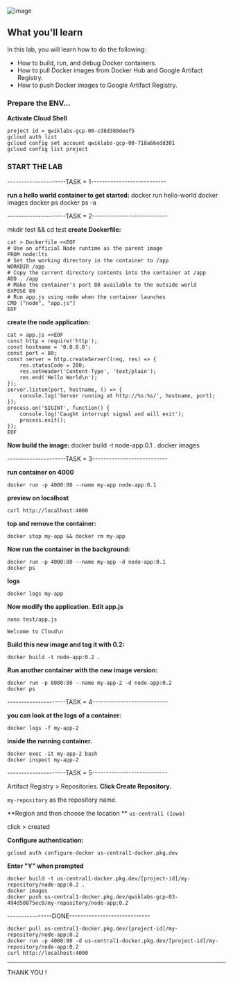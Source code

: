 ![image](https://user-images.githubusercontent.com/71556060/210015814-ccb8ec29-67aa-4fde-a077-ab9e340db58e.png)

## What you'll learn

In this lab, you will learn how to do the following:
- How to build, run, and debug Docker containers.
- How to pull Docker images from Docker Hub and Google Artifact Registry.
- How to push Docker images to Google Artifact Registry.


### Prepare the ENV... 
**Activate Cloud Shell** 
```
project id = qwiklabs-gcp-00-cd8d380deef5
gcloud auth list
gcloud config set account qwiklabs-gcp-00-718a66edd301
gcloud config list project
```
### START THE LAB

---------------------TASK = 1---------------------------

**run a hello world container to get started:**
docker run hello-world
docker images
docker ps
docker ps -a


---------------------TASK = 2---------------------------

mkdir test && cd test
**create Dockerfile:**
```
cat > Dockerfile <<EOF
# Use an official Node runtime as the parent image
FROM node:lts
# Set the working directory in the container to /app
WORKDIR /app
# Copy the current directory contents into the container at /app
ADD . /app
# Make the container's port 80 available to the outside world
EXPOSE 80
# Run app.js using node when the container launches
CMD ["node", "app.js"]
EOF
```

**create the node application:**
```
cat > app.js <<EOF
const http = require('http');
const hostname = '0.0.0.0';
const port = 80;
const server = http.createServer((req, res) => {
    res.statusCode = 200;
    res.setHeader('Content-Type', 'text/plain');
    res.end('Hello World\n');
});
server.listen(port, hostname, () => {
    console.log('Server running at http://%s:%s/', hostname, port);
});
process.on('SIGINT', function() {
    console.log('Caught interrupt signal and will exit');
    process.exit();
});
EOF
```

**Now build the image:**
docker build -t node-app:0.1 .
docker images

---------------------TASK = 3---------------------------

**run container on 4000**
```
docker run -p 4000:80 --name my-app node-app:0.1

```
**preview on localhost**
```
curl http://localhost:4000
```
**top and remove the container:**
```
docker stop my-app && docker rm my-app
```
**Now run the container in the background:**
```
docker run -p 4000:80 --name my-app -d node-app:0.1
docker ps

```
**logs**

```
docker logs my-app
```

**Now modify the application.**
**Edit app.js**
```
nano test/app.js

```
`Welcome to Cloud\n`

**Build this new image and tag it with 0.2:**
```
docker build -t node-app:0.2 .
```
**Run another container with the new image version:**
```
docker run -p 8080:80 --name my-app-2 -d node-app:0.2
docker ps
```
---------------------TASK = 4---------------------------

**you can look at the logs of a container:**
```
docker logs -f my-app-2
```
**inside the running container.**
```
docker exec -it my-app-2 bash
docker inspect my-app-2
```

---------------------TASK = 5---------------------------

Artifact Registry > Repositories.
**Click Create Repository.**

`my-repository` as the repository name.

**Region and then choose the location ** `us-central1 (Iowa)`

click > created

**Configure authentication:**
```
gcloud auth configure-docker us-central1-docker.pkg.dev
```
**Enter "Y" when prompted**
```
docker build -t us-central1-docker.pkg.dev/[project-id]/my-repository/node-app:0.2 .
docker images
docker push us-central1-docker.pkg.dev/qwiklabs-gcp-03-494d50875ec0/my-repository/node-app:0.2
```
----------------DONE-----------------------------
```
docker pull us-central1-docker.pkg.dev/[project-id]/my-repository/node-app:0.2
docker run -p 4000:80 -d us-central1-docker.pkg.dev/[project-id]/my-repository/node-app:0.2
curl http://localhost:4000
```

----------------------------------------------------

THANK YOU !
